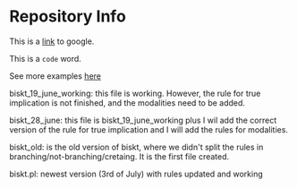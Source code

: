 # Repository Info

This is a [link](www.google.com) to google.

This is a `code` word.

See more examples [here](https://github.com/adam-p/markdown-here/wiki/Markdown-Cheatsheet)

biskt_19_june_working: this file is working. However, the rule for true implication is not finished, and the modalities need to be added. 


biskt_28_june: this file is biskt_19_june_working plus I wil add the correct version of the rule for true implication and I will add the rules for modalities.

biskt_old: is the old version of biskt, where we didn't split the rules in branching/not-branching/cretaing. It is the first file created. 

biskt.pl: newest version (3rd of July) with rules updated and working 
